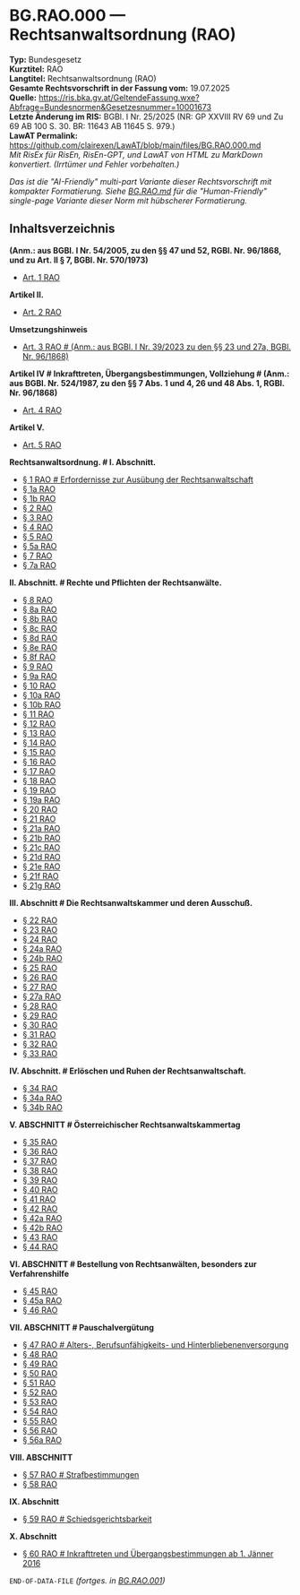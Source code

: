 # BG.RAO.000 — Rechtsanwaltsordnung (RAO)
**Typ:** Bundesgesetz  
**Kurztitel:** RAO  
**Langtitel:** Rechtsanwaltsordnung (RAO)  
**Gesamte Rechtsvorschrift in der Fassung vom:** 19.07.2025  
**Quelle:** https://ris.bka.gv.at/GeltendeFassung.wxe?Abfrage=Bundesnormen&Gesetzesnummer=10001673  
**Letzte Änderung im RIS:** BGBl. I Nr. 25/2025 (NR: GP XXVIII RV 69 und Zu 69 AB 100 S. 30. BR: 11643 AB 11645 S. 979.)  
**LawAT Permalink:** https://github.com/clairexen/LawAT/blob/main/files/BG.RAO.000.md  
*Mit RisEx für RisEn, RisEn-GPT, und LawAT von HTML zu MarkDown konvertiert. (Irrtümer und Fehler vorbehalten.)*

*Das ist die "AI-Friendly" multi-part Variante dieser Rechtsvorschrift mit kompakter Formatierung. Siehe [BG.RAO.md](BG.RAO.md) für die "Human-Friendly" single-page Variante dieser Norm mit hübscherer Formatierung.*

## Inhaltsverzeichnis

**(Anm.: aus BGBl. I Nr. 54/2005, zu den §§ 47 und 52, RGBl. Nr. 96/1868, und zu Art. II § 7, BGBl. Nr. 570/1973)**  
* [Art. 1 RAO](BG.RAO.001.md#art-1-rao)

**Artikel II.**  
* [Art. 2 RAO](BG.RAO.001.md#art-2-rao)

**Umsetzungshinweis**  
* [Art. 3 RAO # (Anm.: aus BGBl. I Nr. 39/2023 zu den §§ 23 und 27a, BGBl. Nr. 96/1868)](BG.RAO.001.md#art-3-rao--anm-aus-bgbl-i-nr-392023-zu-den--23-und-27a-bgbl-nr-961868)

**Artikel IV # Inkrafttreten, Übergangsbestimmungen, Vollziehung # (Anm.: aus BGBl. Nr. 524/1987, zu den §§ 7 Abs. 1 und 4, 26 und 48 Abs. 1, RGBl. Nr. 96/1868)**  
* [Art. 4 RAO](BG.RAO.001.md#art-4-rao)

**Artikel V.**  
* [Art. 5 RAO](BG.RAO.001.md#art-5-rao)

**Rechtsanwaltsordnung. # I. Abschnitt.**  
* [§ 1 RAO # Erfordernisse zur Ausübung der Rechtsanwaltschaft](BG.RAO.001.md#-1-rao--erfordernisse-zur-ausübung-der-rechtsanwaltschaft)  
* [§ 1a RAO](BG.RAO.001.md#-1a-rao)  
* [§ 1b RAO](BG.RAO.001.md#-1b-rao)  
* [§ 2 RAO](BG.RAO.001.md#-2-rao)  
* [§ 3 RAO](BG.RAO.001.md#-3-rao)  
* [§ 4 RAO](BG.RAO.001.md#-4-rao)  
* [§ 5 RAO](BG.RAO.001.md#-5-rao)  
* [§ 5a RAO](BG.RAO.001.md#-5a-rao)  
* [§ 7 RAO](BG.RAO.001.md#-7-rao)  
* [§ 7a RAO](BG.RAO.001.md#-7a-rao)

**II. Abschnitt. # Rechte und Pflichten der Rechtsanwälte.**  
* [§ 8 RAO](BG.RAO.002.md#-8-rao)  
* [§ 8a RAO](BG.RAO.002.md#-8a-rao)  
* [§ 8b RAO](BG.RAO.002.md#-8b-rao)  
* [§ 8c RAO](BG.RAO.002.md#-8c-rao)  
* [§ 8d RAO](BG.RAO.002.md#-8d-rao)  
* [§ 8e RAO](BG.RAO.002.md#-8e-rao)  
* [§ 8f RAO](BG.RAO.002.md#-8f-rao)  
* [§ 9 RAO](BG.RAO.002.md#-9-rao)  
* [§ 9a RAO](BG.RAO.002.md#-9a-rao)  
* [§ 10 RAO](BG.RAO.002.md#-10-rao)  
* [§ 10a RAO](BG.RAO.002.md#-10a-rao)  
* [§ 10b RAO](BG.RAO.002.md#-10b-rao)  
* [§ 11 RAO](BG.RAO.002.md#-11-rao)  
* [§ 12 RAO](BG.RAO.002.md#-12-rao)  
* [§ 13 RAO](BG.RAO.002.md#-13-rao)  
* [§ 14 RAO](BG.RAO.002.md#-14-rao)  
* [§ 15 RAO](BG.RAO.002.md#-15-rao)  
* [§ 16 RAO](BG.RAO.002.md#-16-rao)  
* [§ 17 RAO](BG.RAO.002.md#-17-rao)  
* [§ 18 RAO](BG.RAO.002.md#-18-rao)  
* [§ 19 RAO](BG.RAO.002.md#-19-rao)  
* [§ 19a RAO](BG.RAO.002.md#-19a-rao)  
* [§ 20 RAO](BG.RAO.002.md#-20-rao)  
* [§ 21 RAO](BG.RAO.002.md#-21-rao)  
* [§ 21a RAO](BG.RAO.002.md#-21a-rao)  
* [§ 21b RAO](BG.RAO.002.md#-21b-rao)  
* [§ 21c RAO](BG.RAO.002.md#-21c-rao)  
* [§ 21d RAO](BG.RAO.002.md#-21d-rao)  
* [§ 21e RAO](BG.RAO.002.md#-21e-rao)  
* [§ 21f RAO](BG.RAO.002.md#-21f-rao)  
* [§ 21g RAO](BG.RAO.002.md#-21g-rao)

**III. Abschnitt # Die Rechtsanwaltskammer und deren Ausschuß.**  
* [§ 22 RAO](BG.RAO.003.md#-22-rao)  
* [§ 23 RAO](BG.RAO.003.md#-23-rao)  
* [§ 24 RAO](BG.RAO.003.md#-24-rao)  
* [§ 24a RAO](BG.RAO.003.md#-24a-rao)  
* [§ 24b RAO](BG.RAO.003.md#-24b-rao)  
* [§ 25 RAO](BG.RAO.003.md#-25-rao)  
* [§ 26 RAO](BG.RAO.003.md#-26-rao)  
* [§ 27 RAO](BG.RAO.003.md#-27-rao)  
* [§ 27a RAO](BG.RAO.003.md#-27a-rao)  
* [§ 28 RAO](BG.RAO.003.md#-28-rao)  
* [§ 29 RAO](BG.RAO.003.md#-29-rao)  
* [§ 30 RAO](BG.RAO.003.md#-30-rao)  
* [§ 31 RAO](BG.RAO.003.md#-31-rao)  
* [§ 32 RAO](BG.RAO.003.md#-32-rao)  
* [§ 33 RAO](BG.RAO.003.md#-33-rao)

**IV. Abschnitt. # Erlöschen und Ruhen der Rechtsanwaltschaft.**  
* [§ 34 RAO](BG.RAO.004.md#-34-rao)  
* [§ 34a RAO](BG.RAO.004.md#-34a-rao)  
* [§ 34b RAO](BG.RAO.004.md#-34b-rao)

**V. ABSCHNITT # Österreichischer Rechtsanwaltskammertag**  
* [§ 35 RAO](BG.RAO.005.md#-35-rao)  
* [§ 36 RAO](BG.RAO.005.md#-36-rao)  
* [§ 37 RAO](BG.RAO.005.md#-37-rao)  
* [§ 38 RAO](BG.RAO.005.md#-38-rao)  
* [§ 39 RAO](BG.RAO.005.md#-39-rao)  
* [§ 40 RAO](BG.RAO.005.md#-40-rao)  
* [§ 41 RAO](BG.RAO.005.md#-41-rao)  
* [§ 42 RAO](BG.RAO.005.md#-42-rao)  
* [§ 42a RAO](BG.RAO.005.md#-42a-rao)  
* [§ 42b RAO](BG.RAO.005.md#-42b-rao)  
* [§ 43 RAO](BG.RAO.005.md#-43-rao)  
* [§ 44 RAO](BG.RAO.005.md#-44-rao)

**VI. ABSCHNITT # Bestellung von Rechtsanwälten, besonders zur Verfahrenshilfe**  
* [§ 45 RAO](BG.RAO.005.md#-45-rao)  
* [§ 45a RAO](BG.RAO.005.md#-45a-rao)  
* [§ 46 RAO](BG.RAO.005.md#-46-rao)

**VII. ABSCHNITT # Pauschalvergütung**  
* [§ 47 RAO # Alters-, Berufsunfähigkeits- und Hinterbliebenenversorgung](BG.RAO.006.md#-47-rao--alters--berufsunfähigkeits--und-hinterbliebenenversorgung)  
* [§ 48 RAO](BG.RAO.006.md#-48-rao)  
* [§ 49 RAO](BG.RAO.006.md#-49-rao)  
* [§ 50 RAO](BG.RAO.006.md#-50-rao)  
* [§ 51 RAO](BG.RAO.006.md#-51-rao)  
* [§ 52 RAO](BG.RAO.006.md#-52-rao)  
* [§ 53 RAO](BG.RAO.006.md#-53-rao)  
* [§ 54 RAO](BG.RAO.006.md#-54-rao)  
* [§ 55 RAO](BG.RAO.006.md#-55-rao)  
* [§ 56 RAO](BG.RAO.006.md#-56-rao)  
* [§ 56a RAO](BG.RAO.006.md#-56a-rao)

**VIII. ABSCHNITT**  
* [§ 57 RAO # Strafbestimmungen](BG.RAO.007.md#-57-rao--strafbestimmungen)  
* [§ 58 RAO](BG.RAO.007.md#-58-rao)

**IX. Abschnitt**  
* [§ 59 RAO # Schiedsgerichtsbarkeit](BG.RAO.007.md#-59-rao--schiedsgerichtsbarkeit)

**X. Abschnitt**  
* [§ 60 RAO # Inkrafttreten und Übergangsbestimmungen ab 1. Jänner 2016](BG.RAO.007.md#-60-rao--inkrafttreten-und-übergangsbestimmungen-ab-1-jänner-2016)

`END-OF-DATA-FILE` *(fortges. in [BG.RAO.001](BG.RAO.001.md))*
